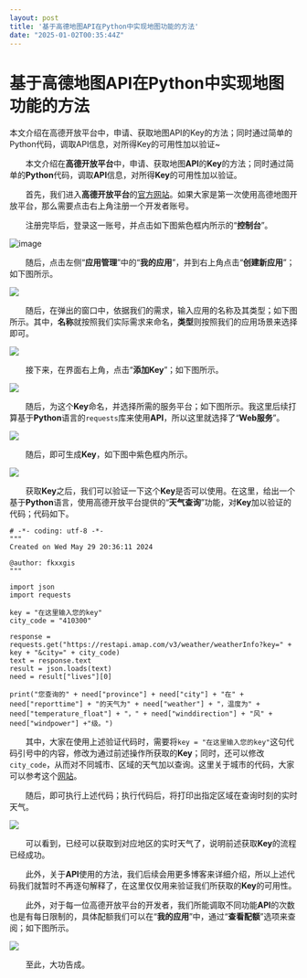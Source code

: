 ```yaml
---
layout: post
title: '基于高德地图API在Python中实现地图功能的方法'
date: "2025-01-02T00:35:44Z"
---
```

基于高德地图API在Python中实现地图功能的方法
==========================

本文介绍在高德开放平台中，申请、获取地图API的Key的方法；同时通过简单的Python代码，调取API信息，对所得Key的可用性加以验证~

  本文介绍在**高德开放平台**中，申请、获取地图**API**的**Key**的方法；同时通过简单的**Python**代码，调取**API**信息，对所得**Key**的可用性加以验证。

  首先，我们进入**高德开放平台**的[官方网站](https://lbs.amap.com/)。如果大家是第一次使用高德地图开放平台，那么需要点击右上角注册一个开发者账号。

  注册完毕后，登录这一账号，并点击如下图紫色框内所示的“**控制台**”。

![image](https://img2024.cnblogs.com/blog/3080295/202501/3080295-20250101152210478-161301728.png)

  随后，点击左侧“**应用管理**”中的“**我的应用**”，并到右上角点击“**创建新应用**”；如下图所示。

![](https://img2024.cnblogs.com/blog/3080295/202501/3080295-20250101152205651-465633661.png)

  随后，在弹出的窗口中，依据我们的需求，输入应用的名称及其类型；如下图所示。其中，**名称**就按照我们实际需求来命名，**类型**则按照我们的应用场景来选择即可。

![](https://img2024.cnblogs.com/blog/3080295/202501/3080295-20250101152205711-43409037.png)

  接下来，在界面右上角，点击“**添加Key**”；如下图所示。

![](https://img2024.cnblogs.com/blog/3080295/202501/3080295-20250101152205711-1656211395.png)

  随后，为这个**Key**命名，并选择所需的服务平台；如下图所示。我这里后续打算基于**Python**语言的`requests`库来使用**API**，所以这里就选择了“**Web服务**”。

![](https://img2024.cnblogs.com/blog/3080295/202501/3080295-20250101152205762-1523007249.png)

  随后，即可生成**Key**，如下图中紫色框内所示。

![](https://img2024.cnblogs.com/blog/3080295/202501/3080295-20250101152205638-900089805.png)

  获取**Key**之后，我们可以验证一下这个**Key**是否可以使用。在这里，给出一个基于**Python**语言，使用高德开放平台提供的“**天气查询**”功能，对**Key**加以验证的代码；代码如下。

    # -*- coding: utf-8 -*-
    """
    Created on Wed May 29 20:36:11 2024
    
    @author: fkxxgis
    """
    
    import json
    import requests
    
    key = "在这里输入您的key"
    city_code = "410300"
    
    response = requests.get("https://restapi.amap.com/v3/weather/weatherInfo?key=" + key + "&city=" + city_code)
    text = response.text
    result = json.loads(text)
    need = result["lives"][0]
    
    print("您查询的" + need["province"] + need["city"] + "在" + need["reporttime"] + "的天气为" + need["weather"] + "，温度为" + need["temperature_float"] + "，" + need["winddirection"] + "风" + need["windpower"] +"级。")
    

  其中，大家在使用上述验证代码时，需要将`key = "在这里输入您的key"`这句代码引号中的内容，修改为通过前述操作所获取的**Key**；同时，还可以修改`city_code`，从而对不同城市、区域的天气加以查询。这里关于城市的代码，大家可以参考这个[网站](https://www.mca.gov.cn/mzsj/xzqh/2022/202201xzqh.html)。

  随后，即可执行上述代码；执行代码后，将打印出指定区域在查询时刻的实时天气。

![](https://img2024.cnblogs.com/blog/3080295/202501/3080295-20250101152205866-299962578.png)

  可以看到，已经可以获取到对应地区的实时天气了，说明前述获取**Key**的流程已经成功。

  此外，关于**API**使用的方法，我们后续会用更多博客来详细介绍，所以上述代码我们就暂时不再逐句解释了，在这里仅仅用来验证我们所获取的**Key**的可用性。

  此外，对于每一位高德开放平台的开发者，我们所能调取不同功能**API**的次数也是有每日限制的，具体配额我们可以在“**我的应用**”中，通过“**查看配额**”选项来查阅；如下图所示。

![](https://img2024.cnblogs.com/blog/3080295/202501/3080295-20250101152205860-416106496.png)

  至此，大功告成。